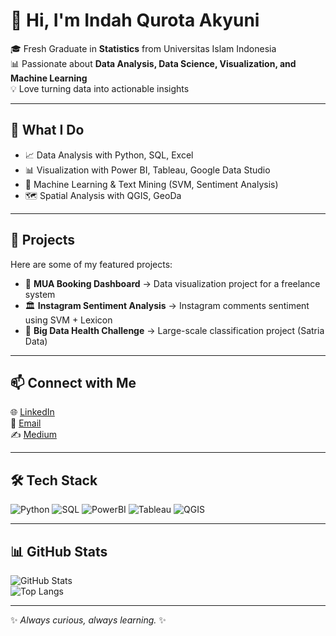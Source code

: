 # 👋 Hi, I'm Indah Qurota Akyuni  
🎓 Fresh Graduate in **Statistics** from Universitas Islam Indonesia  
📊 Passionate about **Data Analysis, Data Science, Visualization, and Machine Learning**  
💡 Love turning data into actionable insights  

---

## 🔎 What I Do  
- 📈 Data Analysis with Python, SQL, Excel  
- 📊 Visualization with Power BI, Tableau, Google Data Studio  
- 🤖 Machine Learning & Text Mining (SVM, Sentiment Analysis)  
- 🗺️ Spatial Analysis with QGIS, GeoDa  

---

## 🚀 Projects  
Here are some of my featured projects:  
- 📸 **MUA Booking Dashboard** → Data visualization project for a freelance system  
- 🏛️ **Instagram Sentiment Analysis** → Instagram comments sentiment using SVM + Lexicon  
- 🏥 **Big Data Health Challenge** → Large-scale classification project (Satria Data)  

---

## 📫 Connect with Me  
🌐 [LinkedIn](https://www.linkedin.com/in/indahqurotaakyuni)  
📧 [Email](mailto:indahqurotaakyuni@gmail.com)  
✍️ [Medium](https://medium.com/@indahqurotaakyuni)  

---

## 🛠 Tech Stack  
![Python](https://img.shields.io/badge/Python-3776AB?logo=python&logoColor=white)
![SQL](https://img.shields.io/badge/SQL-003B57?logo=postgresql&logoColor=white)
![PowerBI](https://img.shields.io/badge/Power%20BI-F2C811?logo=powerbi&logoColor=black)
![Tableau](https://img.shields.io/badge/Tableau-E97627?logo=tableau&logoColor=white)
![QGIS](https://img.shields.io/badge/QGIS-589632?logo=qgis&logoColor=white)

---

## 📊 GitHub Stats  
![GitHub Stats](https://github-readme-stats.vercel.app/api?username=Indahhola&show_icons=true&theme=radical)  
![Top Langs](https://github-readme-stats.vercel.app/api/top-langs/?username=Indahhola&layout=compact&theme=radical)  

---

✨ _Always curious, always learning._ ✨


